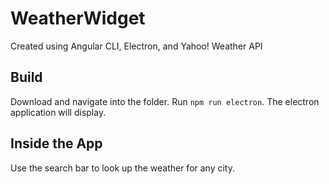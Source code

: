 # WeatherWidget

Created using Angular CLI, Electron, and Yahoo! Weather API

## Build

Download and navigate into the folder. Run `npm run electron`. The electron application will display.

## Inside the App

Use the search bar to look up the weather for any city.





